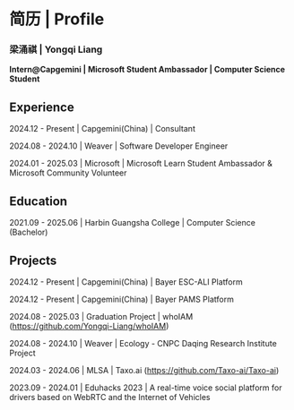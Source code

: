 # 简历 | Profile

### **梁涌祺 | Yongqi Liang**

**Intern@Capgemini | Microsoft Student Ambassador | Computer Science Student**

## Experience

2024.12 - Present | Capgemini(China) | Consultant

2024.08 - 2024.10 | Weaver | Software Developer Engineer

2024.01 - 2025.03 | Microsoft | Microsoft Learn Student Ambassador & Microsoft Community Volunteer


## Education

2021.09 - 2025.06 | Harbin Guangsha College | Computer Science (Bachelor)

## Projects

2024.12 - Present | Capgemini(China) | Bayer ESC-ALI Platform

2024.12 - Present | Capgemini(China) | Bayer PAMS Platform

2024.08 - 2025.03 | Graduation Project | whoIAM (https://github.com/Yongqi-Liang/whoIAM)

2024.08 - 2024.10 | Weaver | Ecology - CNPC Daqing Research Institute Project

2024.03 - 2024.06 | MLSA | Taxo.ai (https://github.com/Taxo-ai/Taxo-ai)

2023.09 - 2024.01 | Eduhacks 2023 | A real-time voice social platform for drivers based on WebRTC and the Internet of Vehicles









<!--
**Yongqi-Liang/Yongqi-Liang** is a ✨ _special_ ✨ repository because its `README.md` (this file) appears on your GitHub profile.

Here are some ideas to get you started:

- 🔭 I’m currently working on ...
- 🌱 I’m currently learning ...
- 👯 I’m looking to collaborate on ...
- 🤔 I’m looking for help with ...
- 💬 Ask me about ...
- 📫 How to reach me: ...
- 😄 Pronouns: ...
- ⚡ Fun fact: ...
-->


